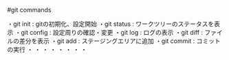 #git commands

・git init : gitの初期化、設定開始
・git status : ワークツリーのステータスを表示
・git config : 設定周りの確認・変更
・git log : ログの表示
・git diff : ファイルの差分を表示
・git add : ステージングエリアに追加
・git commit : コミットの実行
・
・
・
・
・
・
・
・
